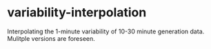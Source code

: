 # variability-interpolation
Interpolating the 1-minute variability of 10-30 minute generation data. Mulitple versions are foreseen.
